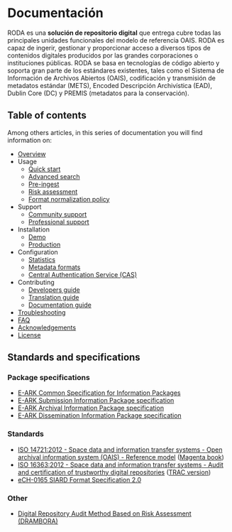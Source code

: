 # Documentación

RODA es una **solución de repositorio digital** que entrega cubre todas las principales unidades funcionales del modelo de referencia OAIS. RODA es capaz de ingerir, gestionar y proporcionar acceso a diversos tipos de contenidos digitales producidos por las grandes corporaciones o instituciones públicas. RODA se basa en tecnologías de código abierto y soporta gran parte de los estándares existentes, tales como el Sistema de Información de Archivos Abiertos (OAIS), codificación y transmisión de metadatos estándar (METS), Encoded Descripción Archivística (EAD), Dublin Core (DC) y PREMIS (metadatos para la conservación).

## Table of contents

Among others articles, in this series of documentation you will find information on:

- [Overview](Overview.md)
- Usage
  - [Quick start](Quickstart.md)
  - [Advanced search](Advanced_Search.md)
  - [Pre-ingest](Pre_Ingest_es_CL.md)
  - [Risk assessment](Risk_Assessment.md)
  - [Format normalization policy](Format_Normalization_Policy.md)
- Support
  - [Community support](Community_Support.md)
  - [Professional support](Professional_Support.md)
- Installation
  - [Demo](Installation_Testing_Environments.md)
  - [Production](Installation_Production_Environments.md)
- Configuration
  - [Statistics](Statistics.md)
  - [Metadata formats](Metadata_Formats.md)
  - [Central Authentication Service (CAS)](Central_Authentication_Service.md)
- Contributing
  - [Developers guide](Developers_Guide.md)
  - [Translation guide](Translation_Guide.md)
  - [Documentation guide](Documentation_Guide.md)
- [Troubleshooting](Troubleshooting.md)
- [FAQ](FAQ.md)
- [Acknowledgements](Acknowledgements.md)
- [License](License.md)

## Standards and specifications

### Package specifications

* [E-ARK Common Specification for Information Packages](http://www.dasboard.eu/specifications/common-specification)
* [E-ARK Submission Information Package specification](http://www.dasboard.eu/specifications/sip)
* [E-ARK Archival Information Package specification](http://www.dasboard.eu/specifications/aip)
* [E-ARK Dissemination Information Package specification](http://www.dasboard.eu/specifications/dip)

### Standards

*  [ISO 14721:2012 - Space data and information transfer systems - Open archival information system (OAIS) - Reference model](http://www.iso.org/iso/catalogue_detail.htm?csnumber=57284) ([Magenta book](http://public.ccsds.org/publications/archive/650x0m2.pdf))
*   [ISO 16363:2012 - Space data and information transfer systems - Audit and certification of trustworthy digital repositories](http://www.iso.org/iso/catalogue_detail.htm?csnumber=56510) ([TRAC version](https://www.crl.edu/sites/default/files/d6/attachments/pages/trac_0.pdf))
* [eCH-0165 SIARD Format Specification 2.0](https://www.ech.ch/vechweb/page?p=dossier&documentNumber=eCH-0165&documentVersion=2.0)


### Other

* [Digital Repository Audit Method Based on Risk Assessment (DRAMBORA)](http://www.repositoryaudit.eu/download/)
